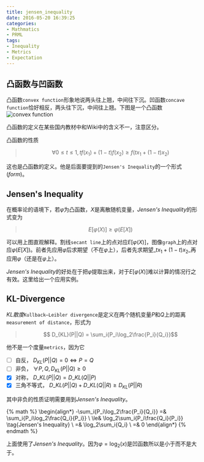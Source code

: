 ```yaml
---
title: jensen_inequality
date: 2016-05-20 16:39:25
categories:
- Mathmatics
- PRML
tags:
- Inequality
- Metrics
- Expectation
---
```


## 凸函数与凹函数
凸函数`convex function`形象地说两头往上翘，中间往下沉。凹函数`concave function`恰好相反，两头往下沉，中间往上翘。下图是一个凸函数
![convex function](https://upload.wikimedia.org/wikipedia/commons/thumb/c/c7/ConvexFunction.svg/400px-ConvexFunction.svg.png)

凸函数的定义在某些国内教材中和Wiki中的含义不一，注意区分。
<!-- more -->

凸函数的性质
> $$\forall 0 \le t \le 1, tf(x_1) + (1-t)f(x_2) \ge f(tx_1 + (1-t)x_2)$$

这也是凸函数的定义。他是后面要提到的`Jensen's Inequality`的一个形式(*form*)。

## Jensen's Inequality
在概率论的语境下，若$\varphi$为凸函数，$X$是离散随机变量，*Jensen's Inequality*的形式变为
> $$ E[\varphi(X)] \ge \varphi(E[X]) $$

可以用上图直观解释。割线`secant line`上的点对应$E[\varphi(X)]$，图像`graph`上的点对应$\varphi(E[X])$。前者先应用$\varphi$后求期望（不在$\varphi$上），后者先求期望_$tx_1+(1-t)x_2$_再应用$\varphi$（还是在$\varphi$上）。

*Jensen's Inequality*的好处在于把$\varphi$提取出来，对于$E[\varphi(X)]$难以计算的情况行之有效。这里给出一个应用实例。

## KL-Divergence
*KL散度*`Kullback–Leibler divergence`是定义在两个随机变量$P$和$Q$上的距离`measurement of distance`，形式为
> $$ D_{KL}(P||Q) = \sum_i{P_i\log_2\frac{P_i}{Q_i}}$$

他不是一个度量`metrics`，因为它
- [ ] 自反， $D_{KL}(P||Q) = 0 \iff P=Q$
- [ ] 非负， $\forall P,Q, D_{KL}(P||Q) \ge 0$
- [x] 对称， $D\_{KL}(P||Q) = D\_{KL}(Q||P)$
- [x] 三角不等式， $D\_{KL}(P||Q) + D\_{KL}(Q||R) \ge D_{KL}(P||R)$

其中非负的性质证明需要用到*Jensen's Inequality*。

{% math %}
\begin{align*}
-\sum_i{P_i\log_2\frac{P_i}{Q_i}} =& \sum_i{P_i\log_2\frac{Q_i}{P_i}} \\
\le& \log_2\sum_i{P_i\frac{Q_i}{P_i}} \tag{Jensen's Inequality} \\
=& \log_2\sum_i{Q_i} \\
=& 0
\end{align*}
{% endmath %}



上面使用了*Jensen's Inequality*。因为$\varphi=\log_2(x)$是凹函数所以是小于而不是大于。



